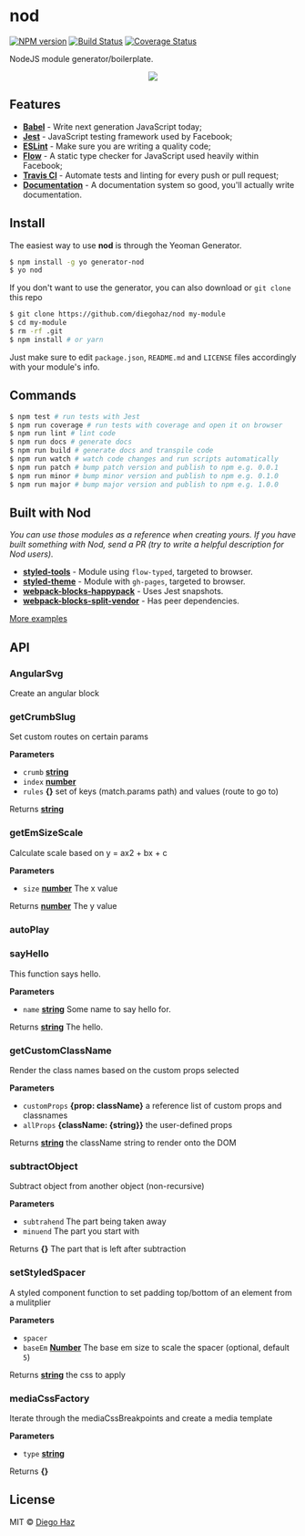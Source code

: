 # nod

[![NPM version](https://img.shields.io/npm/v/generator-nod.svg?style=flat-square)](https://npmjs.org/package/ggenerator-nod)
[![Build Status](https://img.shields.io/travis/diegohaz/nod/master.svg?style=flat-square)](https://travis-ci.org/diegohaz/nod) [![Coverage Status](https://img.shields.io/codecov/c/github/diegohaz/nod/master.svg?style=flat-square)](https://codecov.io/gh/diegohaz/nod/branch/master)

NodeJS module generator/boilerplate.

<p align="center"><img src="https://cloud.githubusercontent.com/assets/3068563/21958520/77e4f45e-da97-11e6-9685-fe380a9cce3d.gif"></p>

## Features

-   [**Babel**](https://babeljs.io/) - Write next generation JavaScript today;
-   [**Jest**](https://facebook.github.io/jest) - JavaScript testing framework used by Facebook;
-   [**ESLint**](http://eslint.org/) - Make sure you are writing a quality code;
-   [**Flow**](https://flowtype.org/) - A static type checker for JavaScript used heavily within Facebook;
-   [**Travis CI**](https://travis-ci.org) - Automate tests and linting for every push or pull request;
-   [**Documentation**](http://documentation.js.org/) - A documentation system so good, you'll actually write documentation.

## Install

The easiest way to use **nod** is through the Yeoman Generator.

```sh
$ npm install -g yo generator-nod
$ yo nod
```

If you don't want to use the generator, you can also download or `git clone` this repo

```sh
$ git clone https://github.com/diegohaz/nod my-module
$ cd my-module
$ rm -rf .git
$ npm install # or yarn
```

Just make sure to edit `package.json`, `README.md` and `LICENSE` files accordingly with your module's info.

## Commands

```sh
$ npm test # run tests with Jest
$ npm run coverage # run tests with coverage and open it on browser
$ npm run lint # lint code
$ npm run docs # generate docs
$ npm run build # generate docs and transpile code
$ npm run watch # watch code changes and run scripts automatically
$ npm run patch # bump patch version and publish to npm e.g. 0.0.1
$ npm run minor # bump minor version and publish to npm e.g. 0.1.0
$ npm run major # bump major version and publish to npm e.g. 1.0.0
```

## Built with Nod

_You can use those modules as a reference when creating yours. If you have built something with Nod, send a PR (try to write a helpful description for Nod users)._

-   [**styled-tools**](https://github.com/diegohaz/styled-tools) - Module using `flow-typed`, targeted to browser.
-   [**styled-theme**](https://github.com/diegohaz/styled-theme) - Module with `gh-pages`, targeted to browser.
-   [**webpack-blocks-happypack**](https://github.com/diegohaz/webpack-blocks-happypack) - Uses Jest snapshots.
-   [**webpack-blocks-split-vendor**](https://github.com/diegohaz/webpack-blocks-split-vendor) - Has peer dependencies.

[More examples](https://github.com/search?l=Markdown&q=generator-nod-2196F3&type=Code)

## API

<!-- Generated by documentation.js. Update this documentation by updating the source code. -->

### AngularSvg

Create an angular block

### getCrumbSlug

Set custom routes on certain params

**Parameters**

-   `crumb` **[string](https://developer.mozilla.org/en-US/docs/Web/JavaScript/Reference/Global_Objects/String)** 
-   `index` **[number](https://developer.mozilla.org/en-US/docs/Web/JavaScript/Reference/Global_Objects/Number)** 
-   `rules` **{}** set of keys (match.params path) and values (route to go to)

Returns **[string](https://developer.mozilla.org/en-US/docs/Web/JavaScript/Reference/Global_Objects/String)** 

### getEmSizeScale

Calculate scale based on y = ax2 + bx + c

**Parameters**

-   `size` **[number](https://developer.mozilla.org/en-US/docs/Web/JavaScript/Reference/Global_Objects/Number)** The x value

Returns **[number](https://developer.mozilla.org/en-US/docs/Web/JavaScript/Reference/Global_Objects/Number)** The y value

### autoPlay

### sayHello

This function says hello.

**Parameters**

-   `name` **[string](https://developer.mozilla.org/en-US/docs/Web/JavaScript/Reference/Global_Objects/String)** Some name to say hello for.

Returns **[string](https://developer.mozilla.org/en-US/docs/Web/JavaScript/Reference/Global_Objects/String)** The hello.

### getCustomClassName

Render the class names based on the custom props selected

**Parameters**

-   `customProps` **{prop: className}** a reference list of custom props and classnames
-   `allProps` **{className: {string}}** the user-defined props

Returns **[string](https://developer.mozilla.org/en-US/docs/Web/JavaScript/Reference/Global_Objects/String)** the className string to render onto the DOM

### subtractObject

Subtract object from another object (non-recursive)

**Parameters**

-   `subtrahend`  The part being taken away
-   `minuend`  The part you start with

Returns **{}** The part that is left after subtraction

### setStyledSpacer

A styled component function to set padding top/bottom of an element
from a mulitplier

**Parameters**

-   `spacer`  
-   `baseEm` **[Number](https://developer.mozilla.org/en-US/docs/Web/JavaScript/Reference/Global_Objects/Number)** The base em size to scale the spacer (optional, default `5`)

Returns **[string](https://developer.mozilla.org/en-US/docs/Web/JavaScript/Reference/Global_Objects/String)** the css to apply

### mediaCssFactory

Iterate through the mediaCssBreakpoints and create a media template

**Parameters**

-   `type` **[string](https://developer.mozilla.org/en-US/docs/Web/JavaScript/Reference/Global_Objects/String)** 

Returns **{}** 

## License

MIT © [Diego Haz](https://github.com/diegohaz)
